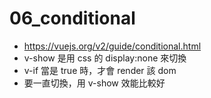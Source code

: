 # 06_conditional
- https://vuejs.org/v2/guide/conditional.html
- v-show 是用 css 的 display:none 來切換
- v-if 當是 true 時，才會 render 該 dom
- 要一直切換，用 v-show 效能比較好